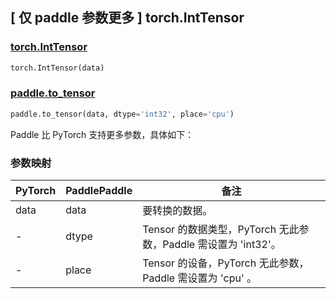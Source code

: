 ## [ 仅 paddle 参数更多 ] torch.IntTensor

### [torch.IntTensor](https://pytorch.org/docs/stable/tensors.html)

```python
torch.IntTensor(data)
```

### [paddle.to_tensor](https://www.paddlepaddle.org.cn/documentation/docs/zh/develop/api/paddle/to_tensor_cn.html#to-tensor)

```python
paddle.to_tensor(data, dtype='int32', place='cpu')
```

Paddle 比 PyTorch 支持更多参数，具体如下：

### 参数映射

| PyTorch | PaddlePaddle | 备注                                                        |
| ------- | ------------ | ----------------------------------------------------------- |
| data    | data         | 要转换的数据。 |
| -       | dtype        | Tensor 的数据类型，PyTorch 无此参数，Paddle 需设置为 'int32'。   |
| -       | place        | Tensor 的设备，PyTorch 无此参数，Paddle 需设置为 'cpu' 。         |
